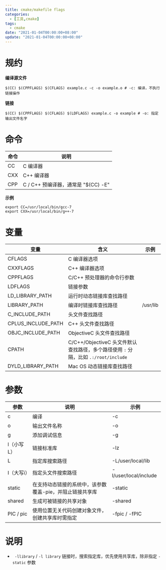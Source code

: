 ```yaml
---
title: cmake/makefile flags
categories: 
  - [工具,cmake]
tags:
  - cmake
date: "2021-01-04T00:00:00+08:00"
update: "2021-01-04T00:00:00+08:00"
---
```


# 规约

**编译源文件**

```shell
$(CC) $(CPPFLAGS) $(CFLAGS) example.c -c -o example.o # -c: 编译，不执行链接操作
```

**链接**

```shell
$(CC) $(CPPFLAGS) $(CFLAGS) $(LDFLAGS) example.c -o example # -o: 指定输出文件名字
```

# 命令

| 命令 | 说明                                |
| ---- | ----------------------------------- |
| CC   | C 编译器                            |
| CXX  | C++ 编译器                          |
| CPP  | C / C++ 预编译器，通常是 "$(CC) -E" |

**示例**

```shell
export CC=/usr/local/bin/gcc-7
export CXX=/usr/local/bin/g++-7
```

# 变量

| 变量               | 含义                                                         | 示例     |
| ------------------ | ------------------------------------------------------------ | -------- |
| CFLAGS             | C 编译器选项                                                 |          |
| CXXFLAGS           | C++ 编译器选项                                               |          |
| CPPFLAGS           | C/C++ 预处理器的命令行参数                                   |          |
| LDFLAGS            | 链接参数                                                     |          |
| LD_LIBRARY_PATH    | 运行时动态链接库查找路径                                     |          |
| LIBRARY_PATH       | 编译时链接库查找路径                                         | /usr/lib |
| C_INCLUDE_PATH     | 头文件查找路径                                               |          |
| CPLUS_INCLUDE_PATH | C++ 头文件查找路径                                           |          |
| OBJC_INCLUDE_PATH  | ObjectiveC 头文件查找路径                                    |          |
| CPATH              | C/C++/ObjectiveC 头文件默认查找路径，多个路径使用 `:` 分隔，比如 `.:/root/include` |          |
| DYLD_LIBRARY_PATH  | Mac OS 动态链接库查找路径                                    |          |

# 参数

| 参数       | 说明                                                     | 示例                  |
| ---------- | -------------------------------------------------------- | --------------------- |
| c          | 编译                                                     | -c                    |
| o          | 输出文件名称                                             | -o                    |
| g          | 添加调试信息                                             | -g                    |
| l（小写L） | 链接标准库                                               | -lz                   |
| L          | 指定库搜索路径                                           | -L/user/local/lib     |
| I（大写i） | 指定头文件搜索路径                                       | -I/user/local/include |
| static     | 在支持动态链接的系统中，该参数覆盖-pie，并阻止链接共享库 | -static               |
| shared     | 生成可被链接的共享对象                                   | -shared               |
| PIC / pic  | 使用位置无关代码创建对象文件，创建共享库时需指定         | -fpic / -fPIC         |

# 说明

- ` -llibrary` / `-l library` 链接时，搜索指定库，优先使用共享库，除非指定 `-static` 参数
